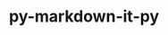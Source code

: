 ---
title: "py-markdown-it-py"
layout: cache
categories: [package, develop]
meta: {"versions": ["3.0.0"], "compilers": ["apple-clang@=15.0.0", "gcc@=11.3.0", "gcc@=7.5.0"], "oss": ["ubuntu18.04", "ubuntu22.04", "ventura"], "platforms": ["darwin", "linux"], "targets": ["aarch64", "x86_64_v3"], "stacks": ["ml-darwin-aarch64-mps", "ml-linux-x86_64-cpu", "ml-linux-x86_64-cuda", "ml-linux-x86_64-rocm", "radiuss", "root"], "num_specs": 12, "num_specs_by_stack": {"ml-darwin-aarch64-mps": 3, "root": 12, "radiuss": 4, "ml-linux-x86_64-rocm": 5, "ml-linux-x86_64-cuda": 5, "ml-linux-x86_64-cpu": 5}}
spec_details: [{"hash": "esniz7lj7qk36vilzladrrvax3lgwl2e", "compiler": "apple-clang@=15.0.0", "versions": ["3.0.0"], "os": "ventura", "platform": "darwin", "target": "aarch64", "variants": ["build_system=python_pip", "~linkify"], "stacks": ["ml-darwin-aarch64-mps", "root"], "size": "-", "tarball": "https://binaries.spack.io/develop/build_cache/darwin-ventura-aarch64/apple-clang-15.0.0/py-markdown-it-py-3.0.0/darwin-ventura-aarch64-apple-clang-15.0.0-py-markdown-it-py-3.0.0-esniz7lj7qk36vilzladrrvax3lgwl2e.spack"}, {"hash": "fg7nv3raxko7xswa6wx6trtum7wna5dd", "compiler": "apple-clang@=15.0.0", "versions": ["3.0.0"], "os": "ventura", "platform": "darwin", "target": "aarch64", "variants": ["build_system=python_pip", "~linkify"], "stacks": ["ml-darwin-aarch64-mps", "root"], "size": "-", "tarball": "https://binaries.spack.io/develop/build_cache/darwin-ventura-aarch64/apple-clang-15.0.0/py-markdown-it-py-3.0.0/darwin-ventura-aarch64-apple-clang-15.0.0-py-markdown-it-py-3.0.0-fg7nv3raxko7xswa6wx6trtum7wna5dd.spack"}, {"hash": "h2gccymel4uqcx2hfid5tng2bu37elzs", "compiler": "apple-clang@=15.0.0", "versions": ["3.0.0"], "os": "ventura", "platform": "darwin", "target": "aarch64", "variants": ["build_system=python_pip", "~linkify"], "stacks": ["ml-darwin-aarch64-mps", "root"], "size": "-", "tarball": "https://binaries.spack.io/develop/build_cache/darwin-ventura-aarch64/apple-clang-15.0.0/py-markdown-it-py-3.0.0/darwin-ventura-aarch64-apple-clang-15.0.0-py-markdown-it-py-3.0.0-h2gccymel4uqcx2hfid5tng2bu37elzs.spack"}, {"hash": "le4agttl7chga6roempaqkeskseotjys", "compiler": "gcc@=7.5.0", "versions": ["3.0.0"], "os": "ubuntu18.04", "platform": "linux", "target": "x86_64_v3", "variants": ["build_system=python_pip", "~linkify"], "stacks": ["root", "radiuss"], "size": "-", "tarball": "https://binaries.spack.io/develop/build_cache/linux-ubuntu18.04-x86_64_v3/gcc-7.5.0/py-markdown-it-py-3.0.0/linux-ubuntu18.04-x86_64_v3-gcc-7.5.0-py-markdown-it-py-3.0.0-le4agttl7chga6roempaqkeskseotjys.spack"}, {"hash": "bht55k7d76jgvxdjaj6qfpu23qfi5kq3", "compiler": "gcc@=7.5.0", "versions": ["3.0.0"], "os": "ubuntu18.04", "platform": "linux", "target": "x86_64_v3", "variants": ["build_system=python_pip", "~linkify"], "stacks": ["root", "radiuss"], "size": "-", "tarball": "https://binaries.spack.io/develop/build_cache/linux-ubuntu18.04-x86_64_v3/gcc-7.5.0/py-markdown-it-py-3.0.0/linux-ubuntu18.04-x86_64_v3-gcc-7.5.0-py-markdown-it-py-3.0.0-bht55k7d76jgvxdjaj6qfpu23qfi5kq3.spack"}, {"hash": "vydlux4nzoe43eefcmvsyehpk35aq4zk", "compiler": "gcc@=7.5.0", "versions": ["3.0.0"], "os": "ubuntu18.04", "platform": "linux", "target": "x86_64_v3", "variants": ["build_system=python_pip", "~linkify"], "stacks": ["root", "radiuss"], "size": "-", "tarball": "https://binaries.spack.io/develop/build_cache/linux-ubuntu18.04-x86_64_v3/gcc-7.5.0/py-markdown-it-py-3.0.0/linux-ubuntu18.04-x86_64_v3-gcc-7.5.0-py-markdown-it-py-3.0.0-vydlux4nzoe43eefcmvsyehpk35aq4zk.spack"}, {"hash": "qn3wpf45awk24hremho3cnlcpe4fztsz", "compiler": "gcc@=7.5.0", "versions": ["3.0.0"], "os": "ubuntu18.04", "platform": "linux", "target": "x86_64_v3", "variants": ["build_system=python_pip", "~linkify"], "stacks": ["root", "radiuss"], "size": "-", "tarball": "https://binaries.spack.io/develop/build_cache/linux-ubuntu18.04-x86_64_v3/gcc-7.5.0/py-markdown-it-py-3.0.0/linux-ubuntu18.04-x86_64_v3-gcc-7.5.0-py-markdown-it-py-3.0.0-qn3wpf45awk24hremho3cnlcpe4fztsz.spack"}, {"hash": "ua7ww3ppm2zf7tzgr5skg6bsc4wwr5h6", "compiler": "gcc@=11.3.0", "versions": ["3.0.0"], "os": "ubuntu22.04", "platform": "linux", "target": "x86_64_v3", "variants": ["build_system=python_pip", "~linkify"], "stacks": ["ml-linux-x86_64-rocm", "root", "ml-linux-x86_64-cuda", "ml-linux-x86_64-cpu"], "size": "-", "tarball": "https://binaries.spack.io/develop/build_cache/linux-ubuntu22.04-x86_64_v3/gcc-11.3.0/py-markdown-it-py-3.0.0/linux-ubuntu22.04-x86_64_v3-gcc-11.3.0-py-markdown-it-py-3.0.0-ua7ww3ppm2zf7tzgr5skg6bsc4wwr5h6.spack"}, {"hash": "hhnl4vbuzlqak5huorj37llrlfpaetqk", "compiler": "gcc@=11.3.0", "versions": ["3.0.0"], "os": "ubuntu22.04", "platform": "linux", "target": "x86_64_v3", "variants": ["build_system=python_pip", "~linkify"], "stacks": ["ml-linux-x86_64-rocm", "root", "ml-linux-x86_64-cuda", "ml-linux-x86_64-cpu"], "size": "-", "tarball": "https://binaries.spack.io/develop/build_cache/linux-ubuntu22.04-x86_64_v3/gcc-11.3.0/py-markdown-it-py-3.0.0/linux-ubuntu22.04-x86_64_v3-gcc-11.3.0-py-markdown-it-py-3.0.0-hhnl4vbuzlqak5huorj37llrlfpaetqk.spack"}, {"hash": "ov54ft4ectcm4qo6d75qievla453nc6n", "compiler": "gcc@=11.3.0", "versions": ["3.0.0"], "os": "ubuntu22.04", "platform": "linux", "target": "x86_64_v3", "variants": ["build_system=python_pip", "~linkify"], "stacks": ["ml-linux-x86_64-rocm", "root", "ml-linux-x86_64-cuda", "ml-linux-x86_64-cpu"], "size": "-", "tarball": "https://binaries.spack.io/develop/build_cache/linux-ubuntu22.04-x86_64_v3/gcc-11.3.0/py-markdown-it-py-3.0.0/linux-ubuntu22.04-x86_64_v3-gcc-11.3.0-py-markdown-it-py-3.0.0-ov54ft4ectcm4qo6d75qievla453nc6n.spack"}, {"hash": "hhaauo2bp7iamxv4zhnctgft4wskaybs", "compiler": "gcc@=11.3.0", "versions": ["3.0.0"], "os": "ubuntu22.04", "platform": "linux", "target": "x86_64_v3", "variants": ["build_system=python_pip", "~linkify"], "stacks": ["ml-linux-x86_64-rocm", "root", "ml-linux-x86_64-cuda", "ml-linux-x86_64-cpu"], "size": "-", "tarball": "https://binaries.spack.io/develop/build_cache/linux-ubuntu22.04-x86_64_v3/gcc-11.3.0/py-markdown-it-py-3.0.0/linux-ubuntu22.04-x86_64_v3-gcc-11.3.0-py-markdown-it-py-3.0.0-hhaauo2bp7iamxv4zhnctgft4wskaybs.spack"}, {"hash": "izjzg2bkioule3i4gdqasl36tfenx3ne", "compiler": "gcc@=11.3.0", "versions": ["3.0.0"], "os": "ubuntu22.04", "platform": "linux", "target": "x86_64_v3", "variants": ["build_system=python_pip", "~linkify"], "stacks": ["ml-linux-x86_64-rocm", "root", "ml-linux-x86_64-cuda", "ml-linux-x86_64-cpu"], "size": "-", "tarball": "https://binaries.spack.io/develop/build_cache/linux-ubuntu22.04-x86_64_v3/gcc-11.3.0/py-markdown-it-py-3.0.0/linux-ubuntu22.04-x86_64_v3-gcc-11.3.0-py-markdown-it-py-3.0.0-izjzg2bkioule3i4gdqasl36tfenx3ne.spack"}]
---